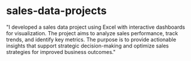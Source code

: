 # sales-data-projects
 "I developed a sales data project using Excel with interactive dashboards for visualization. The project aims to analyze sales performance, track trends, and identify key metrics. The purpose is to provide actionable insights that support strategic decision-making and optimize sales strategies for improved business outcomes."
